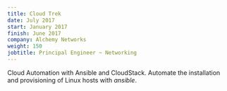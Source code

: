 ```yaml
---
title: Cloud Trek
date: July 2017
start: January 2017
finish: June 2017
company: Alchemy Networks
weight: 150
jobtitle: Principal Engineer ~ Networking
---
```


Cloud Automation with Ansible and CloudStack. Automate the
installation and provisioning of Linux hosts with _ansible_.

